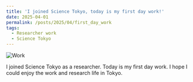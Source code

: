 ```yaml
---
title: 'I joined Science Tokyo, today is my first day work!'
date: 2025-04-01
permalink: /posts/2025/04/first_day_work
tags:
  - Researcher work
  - Science Tokyo
---
```


![Work](/images/first_day_work.jpg)

I joined Science Tokyo as a researcher. Today is my first day work.
I hope I could enjoy the work and research life in Tokyo.
